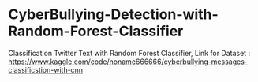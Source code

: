 # CyberBullying-Detection-with-Random-Forest-Classifier
Classification Twitter Text with Random Forest Classifier,  Link for Dataset : https://www.kaggle.com/code/noname666666/cyberbullying-messages-classificstion-with-cnn
